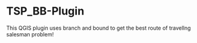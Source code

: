 # TSP_BB-Plugin
This QGIS plugin uses branch and bound to get the best route of travellng salesman problem!
